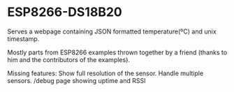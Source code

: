 # ESP8266-DS18B20
Serves a webpage containing JSON formatted temperature(ºC) and unix timestamp.

Mostly parts from ESP8266 examples thrown together by a friend (thanks to him and the contributors of the examples).

Missing features:
  Show full resolution of the sensor.
  Handle multiple sensors.
  /debug page showing uptime and RSSI
